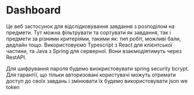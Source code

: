 # Dashboard

Це веб застосунок для відслідковування завдання з розподілом на предмети. Тут можна фільтрувати та сортувати як завдання, так і предмети за різними критеріями, такими як: тип робіт, можливі бали, дедлайн тощо. Використовуємо Typescript з React для клієнтської частини, та Java з Spring для серверної. Вони взаємодіятимуть через RestAPI.

Для шифрування пароля будемо виокристовувати spring security bcrypt. Для гарантії, що тільки авторизовані користувачі можуть отримати доступ до своїх завдань і змінювати їх будемо використовувати json we token
